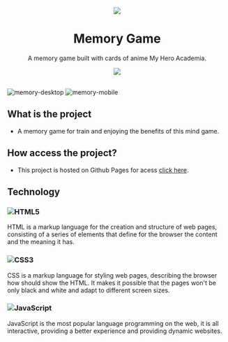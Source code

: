 <div align="center">
    <img src="https://user-images.githubusercontent.com/88911920/215331291-72d8713a-142c-4c4b-9d7d-be5ddf1169eb.png">
</div>

<h1 align="center">Memory Game</h1>

<p align="center">
A memory game built with cards of anime My Hero Academia.
</p>

<div align="center">
    <img src="https://img.shields.io/badge/License-MIT-blue.svg">
</div>

<br>


![memory-desktop](https://user-images.githubusercontent.com/88911920/215331333-1e6064c2-913d-4c09-91a8-975349465f1f.gif)
![memory-mobile](https://user-images.githubusercontent.com/88911920/215331334-2e32145c-5398-45c5-8f29-8e65301d80ab.gif)


## What is the project
- A memory game for train and enjoying the benefits of this mind game.

## How access the project?
- This project is hosted on Github Pages for acess <a href="https://luizgmelo.github.io/memory-game/">click here</a>.

## Technology
### ![HTML5](https://img.shields.io/badge/html5-%23E34F26.svg?logo=html5&logoColor=white) 
HTML is a markup language for the creation and structure of web pages, consisting of a series of elements that define for the browser the content and the meaning it has.
### ![CSS3](https://img.shields.io/badge/css3-%231572B6.svg?logo=css3&logoColor=white)
CSS is a markup language for styling web pages, describing the browser how should show the HTML. It makes it possible that the pages won't be only black and white and adapt to different screen sizes.
### ![JavaScript](https://img.shields.io/badge/javascript-%23323330.svg?logo=javascript&logoColor=%23F7DF1E)
JavaScript is the most popular language programming on the web, it is all interactive, providing a better experience and providing dynamic websites.
